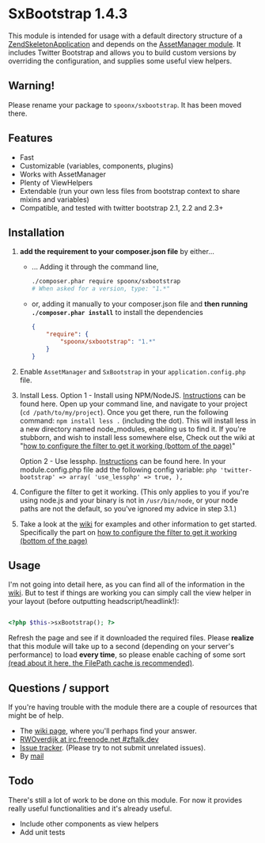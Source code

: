 # SxBootstrap 1.4.3
This module is intended for usage with a default directory structure of a
[ZendSkeletonApplication](https://github.com/zendframework/ZendSkeletonApplication/) and depends on the [AssetManager module](http://github.com/RWOverdijk/AssetManager).
It includes Twitter Bootstrap and allows you to build custom versions by overriding the configuration, and supplies some useful view helpers.

## Warning!
Please rename your package to `spoonx/sxbootstrap`. It has been moved there.

## Features
* Fast
* Customizable (variables, components, plugins)
* Works with AssetManager
* Plenty of ViewHelpers
* Extendable (run your own less files from bootstrap context to share mixins and variables)
* Compatible, and tested with twitter bootstrap 2.1, 2.2 and 2.3+

## Installation

1. **add the requirement to your composer.json file** by either...
    * ... Adding it through the command line,

        ```bash
        ./composer.phar require spoonx/sxbootstrap
        # When asked for a version, type: "1.*"
        ```
    * or, adding it manually to your composer.json file and **then running `./composer.phar install`** to install the dependencies

        ```json
        {
            "require": {
                "spoonx/sxbootstrap": "1.*"
            }
        }
        ```

2. Enable `AssetManager` and `SxBootstrap` in your `application.config.php` file.

3. Install Less.
    Option 1 - Install using NPM/NodeJS. [Instructions](https://github.com/joyent/node/wiki/Installing-Node.js-via-package-manager) can be found here.
               Open up your command line, and navigate to your project (`cd /path/to/my/project`).
               Once you get there, run the following command: `npm install less .` (including the dot).
               This will install less in a new directory named node_modules, enabling us to find it.
               If you're stubborn, and wish to install less somewhere else, Check out the wiki at "[how to configure the filter to get it working (bottom of the page)](https://github.com/SpoonX/SxBootstrap/wiki/Configuration-options)"
               
    Option 2 - Use lessphp. [Instructions](http://leafo.net/lessphp/#composer) can be found here.
               In your module.config.php file add the following config variable:
               ```php
               'twitter-bootstrap' => array(
                   'use_lessphp' => true,
               ),
               ```

4. Configure the filter to get it working. (This only applies to you if you're using node.js and your binary is not in `/usr/bin/node`,
or your node paths are not the default, so you've ignored my advice in step 3.1.)

5. Take a look at the [wiki](https://github.com/SpoonX/SxBootstrap/wiki) for examples and other information to get started.
Specifically the part on [how to configure the filter to get it working (bottom of the page)](https://github.com/SpoonX/SxBootstrap/wiki/Configuration-options)

## Usage
I'm not going into detail here, as you can find all of the information in the [wiki](https://github.com/SpoonX/SxBootstrap/wiki). But to test if
things are working you can simply call the view helper in your layout (before outputting headscript/headlink!):

```php

<?php $this->sxBootstrap(); ?>

```

Refresh the page and see if it downloaded the required files. Please **realize** that this module
will take up to a second (depending on your server's performance) to load **every time**,
so please enable caching of some sort [(read about it here, the FilePath cache is recommended)](https://github.com/RWOverdijk/AssetManager/wiki/Caching#wiki-filepath).

## Questions / support
If you're having trouble with the module there are a couple of resources that might be of help.
* The [wiki page](https://github.com/SpoonX/SxBootstrap/wiki), where you'll perhaps find your answer.
* [RWOverdijk at irc.freenode.net #zftalk.dev](http://webchat.freenode.net?channels=zftalk.dev%2Czftalk&uio=MTE9MTAz8d)
* [Issue tracker](https://github.com/SpoonX/SxBootstrap/issues). (Please try to not submit unrelated issues).
* By [mail](mailto:r.w.overdijk@gmail.com?Subject=SxBootstrap%20help)

## Todo
There's still a lot of work to be done on this module.
For now it provides really useful functionalities and it's already useful.

* Include other components as view helpers
* Add unit tests
